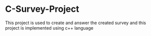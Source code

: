 # C-Survey-Project
This project is used to create and answer the created survey and this project is implemented using c++ language
